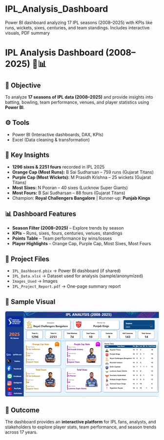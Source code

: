 # IPL_Analysis_Dashboard
Power BI dashboard analyzing 17 IPL seasons (2008–2025) with KPIs like runs, wickets, sixes, centuries, and team standings. Includes interactive visuals, PDF summary
# IPL Analysis Dashboard (2008–2025) 🏏📊

## 📌 Objective
To analyze **17 seasons of IPL data (2008–2025)** and provide insights into batting, bowling, team performance, venues, and player statistics using **Power BI**.

## ⚙️ Tools
- Power BI (Interactive dashboards, DAX, KPIs)
- Excel (Data cleaning & transformation)

## 🔎 Key Insights
- **1296 sixes & 2251 fours** recorded in IPL 2025  
- **Orange Cap (Most Runs):** B Sai Sudharsan – 759 runs (Gujarat Titans)  
- **Purple Cap (Most Wickets):** M Prasidh Krishna – 25 wickets (Gujarat Titans)  
- **Most Sixes:** N Pooran – 40 sixes (Lucknow Super Giants)  
- **Most Fours:** B Sai Sudharsan – 88 fours (Gujarat Titans)  
- Champion: **Royal Challengers Bangalore** | Runner-up: **Punjab Kings**  

## 📊 Dashboard Features
- **Season Filter (2008–2025)** – Explore trends by season  
- **KPIs** – Runs, sixes, fours, centuries, venues, standings  
- **Points Table** – Team performance by wins/losses  
- **Player Highlights** – Orange Cap, Purple Cap, Most Sixes, Most Fours  

## 📂 Project Files
- `IPL_Dashboard.pbix` → Power BI dashboard (if shared)  
- `IPL_Data.xlsx` → Dataset used for analysis (sample/anonymized)  
- `Images_Used` → Images
- `IPL_Project_Report.pdf` → One-page summary report  

## 📸 Sample Visual
![IPL Dashboard Overview](https://github.com/PrabuddhaBand/IPL_Analysis_Dashboard/blob/main/IPL_Dashboard.png.png)



## 🚀 Outcome
The dashboard provides an **interactive platform** for IPL fans, analysts, and stakeholders to explore player stats, team performance, and season trends across 17 years.
